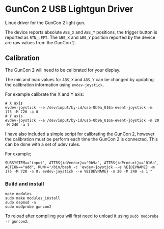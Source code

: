 # GunCon 2 USB Lightgun Driver
Linux driver for the GunCon 2 light gun.

The device reports absolute `ABS_X` and `ABS_Y` positions, the trigger button is reported as `BTN_LEFT`. The `ABS_X` and `ABS_Y` position reported by the device are raw values from the GunCon 2. 

## Calibration

The GunCon 2 will need to be calibrated for your display.

The min and max values for `ABS_X` and `ABS_Y` can be changed by updating the calibration information using `evdev-joystick`.

For example calibrate the X and Y axis:

```shell
# X axis
evdev-joystick --e /dev/input/by-id/usb-0b9a_016a-event-joystick -m 175 -M 720 -a 0
# Y axis
evdev-joystick --e /dev/input/by-id/usb-0b9a_016a-event-joystick -m 20 -M 240 -a 1
```

I have also included a simple script for calibrating the GunCon 2, however the calibration must be perform each time the GunCon 2 is connected. This can be done with a set of udev rules. 

For example;
```
SUBSYSTEM=="input", ATTRS{idVendor}=="0b9a", ATTRS{idProduct}=="016a", ACTION=="add", RUN+="/bin/bash -c 'evdev-joystick --e %E{DEVNAME} -m 175 -M 720 -a 0; evdev-joystick --e %E{DEVNAME} -m 20 -M 240 -a 1'"
```

### Build and install

```shell
make modules
sudo make modules_install
sudo depmod -a
sudo modprobe guncon2 
```

To reload after compiling you will first need to unload it using `sudo modprobe -r guncon2`.

